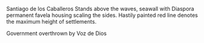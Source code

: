 Santiago de los Caballeros 
Stands above the waves, seawall with Diaspora permanent favela housing scaling the sides. Hastily painted red line denotes the maximum height of settlements.




Government overthrown by Voz de Dios